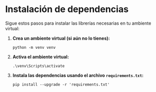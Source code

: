 # Instalación de dependencias

Sigue estos pasos para instalar las librerías necesarias en tu ambiente virtual:

1. **Crea un ambiente virtual (si aún no lo tienes):**

   ```
   python -m venv venv
2. **Activa el ambiente virtual:**

    ```
    .\venv\Scripts\activate
3. **Instala las dependencias usando el archivo ``requirements.txt``:**

    ```
    pip install --upgrade -r 'requirements.txt'